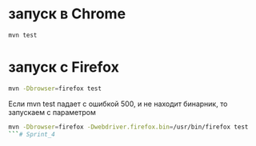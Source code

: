 # запуск в Chrome
```bash
mvn test
```

# запуск с Firefox
```bash
mvn -Dbrowser=firefox test
```
Если mvn test падает с ошибкой 500, и не находит бинарник, то запускаем с параметром

```bash
mvn -Dbrowser=firefox -Dwebdriver.firefox.bin=/usr/bin/firefox test
```#   S p r i n t _ 4  
 